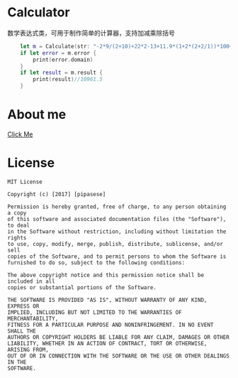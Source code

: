 # Calculator
数学表达式类，可用于制作简单的计算器，支持加减乘除括号
```swift
    let m = Calculate(str: "-2*9/(2+10)+22*2-13+11.9*(1+2*(2+2/1))*100+222")
	if let error = m.error {
        print(error.domain)
    }
    if let result = m.result {
        print(result)//10961.5
    }
```
# About me
[Click Me](http://jokeryellow.github.io)

# License

	MIT License

	Copyright (c) [2017] [pipasese]

	Permission is hereby granted, free of charge, to any person obtaining a copy
	of this software and associated documentation files (the "Software"), to deal
	in the Software without restriction, including without limitation the rights
	to use, copy, modify, merge, publish, distribute, sublicense, and/or sell
	copies of the Software, and to permit persons to whom the Software is
	furnished to do so, subject to the following conditions:

	The above copyright notice and this permission notice shall be included in all
	copies or substantial portions of the Software.

	THE SOFTWARE IS PROVIDED "AS IS", WITHOUT WARRANTY OF ANY KIND, EXPRESS OR
	IMPLIED, INCLUDING BUT NOT LIMITED TO THE WARRANTIES OF MERCHANTABILITY,
	FITNESS FOR A PARTICULAR PURPOSE AND NONINFRINGEMENT. IN NO EVENT SHALL THE
	AUTHORS OR COPYRIGHT HOLDERS BE LIABLE FOR ANY CLAIM, DAMAGES OR OTHER
	LIABILITY, WHETHER IN AN ACTION OF CONTRACT, TORT OR OTHERWISE, ARISING FROM,
	OUT OF OR IN CONNECTION WITH THE SOFTWARE OR THE USE OR OTHER DEALINGS IN THE
	SOFTWARE.


